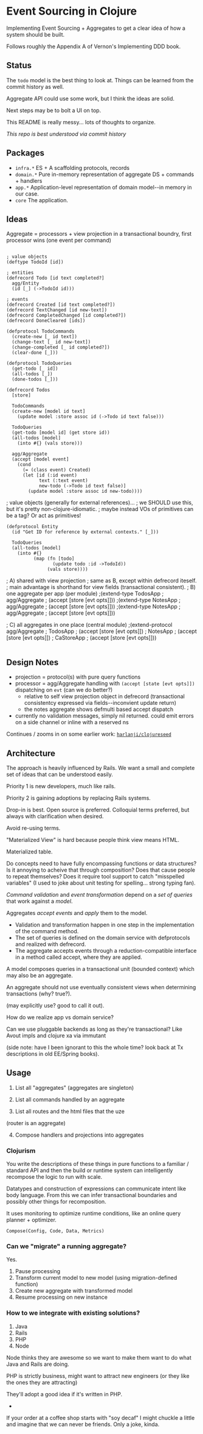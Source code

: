# Event Sourcing in Clojure

Implementing Event Sourcing + Aggregates to get a clear idea of how a system should be built.

Follows roughly the Appendix A of Vernon's Implementing DDD book.

## Status

The `todo` model is the best thing to look at. Things can be learned from the commit history as well.

Aggregate API could use some work, but I think the ideas are solid.

Next steps may be to bolt a UI on top.

This README is really messy... lots of thoughts to organize.

*This repo is best understood via commit history*

## Packages

* `infra.*` ES + A scaffolding protocols, records
* `domain.*` Pure in-memory representation of aggregate DS + commands + handlers
* `app.*` Application-level representation of domain model--in memory in our case.
* `core` The application.

## Ideas


Aggregate = processors + view projection in a transactional boundry, first processor wins (one event per command)


```

; value objects
(deftype TodoId [id])

; entities
(defrecord Todo [id text completed?]
  agg/Entity
  (id [_] (->TodoId id)))

; events
(defrecord Created [id text completed?])
(defrecord TextChanged [id new-text])
(defrecord CompletedChanged [id completed?])
(defrecord DoneCleared [ids])

(defprotocol TodoCommands
  (create-new [_ id text])
  (change-text [_ id new-text])
  (change-completed [_ id completed?])
  (clear-done [_]))

(defprotocol TodoQueries
  (get-todo [_ id])
  (all-todos [_])
  (done-todos [_]))

(defrecord Todos
  [store]
  
  TodoCommands
  (create-new [model id text]
    (update model :store assoc id (->Todo id text false)))

  TodoQueries
  (get-todo [model id] (get store id))
  (all-todos [model]
    (into #{} (vals store)))

  agg/Aggregate
  (accept [model event]
    (cond
      (= (class event) Created)
      (let [id (:id event)
            text (:text event)
            new-todo (->Todo id text false)]
        (update model :store assoc id new-todo))))

```

; value objects (generally for external references)...
; we SHOULD use this, but it's pretty non-clojure-idiomatic.
; maybe instead VOs of primitives can be a tag? Or act as primitives!

```
(defprotocol Entity
  (id "Get ID for reference by external contexts." [_]))

  TodoQueries
  (all-todos [model]
    (into #{}
          (map (fn [todo]
                 (update todo :id ->TodoId))
               (vals store))))
```




; A) shared with view projection
;    same as B, except within defrecord iteself.
;    main advantage is shorthand for view fields (transactional consistent).
; B) one aggregate per app (per module)
;(extend-type TodosApp
;  agg/Aggregate
;  (accept [store [evt opts]]))
;(extend-type NotesApp
;  agg/Aggregate
;  (accept [store [evt opts]]))
;(extend-type NotesApp
;  agg/Aggregate
;  (accept [store [evt opts]]))

; C) all aggregates in one place (central module)
;(extend-protocol agg/Aggregate
;  TodosApp
;  (accept [store [evt opts]])
;  NotesApp
;  (accept [store [evt opts]])
;  CaStoreApp
;  (accept [store [evt opts]]))


```

```


## Design Notes

* projection = protocol(s) with pure query functions
* processor = agg/Aggregate handling with `(accept [state [evt opts]])` dispatching on `evt` (can we do better?)
  * relative to self view projection object in defrecord (transactional consistentcy expressed via fields--inconvient update return)
  * the notes aggregate shows defmulti based accept dispatch
* currently no validation messages, simply nil returned. could emit errors on a side channel or inline with a reserved ns

Continues / zooms in on some earlier work: [`harlanji/clojureseed`](https://github.com/harlanji/clojureseed)


## Architecture

The approach is heavily influenced by Rails. We want a small and complete set of ideas that can be understood easily.

Priority 1 is new developers, much like rails.

Priority 2 is gaining adoptions by replacing Rails systems.

Drop-in is best. Open source is preferred. Colloquial terms preferred, but always with clarification when desired.

Avoid re-using terms.

"Materialized View" is hard because people think view means HTML. 


Materialized table.

Do concepts need to have fully encompassing functions or data structures? Is it annoying to acheive that through composition? Does that cause people to repeat themselves? Does it require tool support to catch "misspelled variables" (I used to joke about unit testing for spelling... strong typing fan).


*Command validation* and *event transformation* depend on a *set of queries* that work against a *model*. 

Aggregates *accept events* and *apply* them to the model.

* Validation and transformation happen in one step in the implementation of the command method.
* The set of queries is defined on the domain service with defprotocols and realized with defrecord.
* The aggregate accepts events through a reduction-compatible interface in a method called accept, where they are applied.


A model composes queries in a transactional unit (bounded context) which may also be an aggregate.

An aggregate should not use eventually consistent views when determining transactions (why? true?).

(may explicitly use? good to call it out).

How do we realize app vs domain service? 

Can we use pluggable backends as long as they're transactional? Like Avout impls and clojure xa via immutant


(side note: have I been ignorant to this the whole time? look back at Tx descriptions in old EE/Spring books).



## Usage

1. List all "aggregates" (aggregates are singleton)

2. List all commands handled by an aggregate

3. List all routes and the html files that the uze

(router is an aggregate)

4. Compose handlers and projections into aggregates



### Clojurism

You write the descriptions of these things in pure functions to a familiar / standard API
and then the build or runtime system can intelligently recompose the logic to run with scale.

Datatypes and construction of expressions can communicate intent like body language. From this we 
can infer transactional boundaries and possibly other things for recomposition.

It uses monitoring to optimize runtime conditions, like an online query planner + optimizer.

`Compose(Config, Code, Data, Metrics)`

### Can we "migrate" a running aggregate?

Yes.

1. Pause processing
2. Transform current model to new model (using migration-defined function)
3. Create new aggregate with transformed model
4. Resume processing on new instance

### How to we integrate with existing solutions?

1. Java
2. Rails
3. PHP
4. Node


Node thinks they are awesome so we want to make them want to do what Java and Rails are doing.

PHP is strictly business, might want to attract new engineers (or they like the ones they are attracting)

They'll adopt a good idea if it's written in PHP.

-

If your order at a coffee shop starts with "soy decaf" I might chuckle a little and imagine that we can never be friends. Only a joke, kinda.
